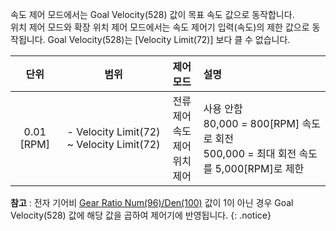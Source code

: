 속도 제어 모드에서는 Goal Velocity(528) 값이 목표 속도 값으로 동작합니다.  
위치 제어 모드와 확장 위치 제어 모드에서는 속도 제어기 입력(속도)의 제한 값으로 동작됩니다. Goal Velocity(528)는 [Velocity Limit(72)] 보다 클 수 없습니다. 

| 단위        | 범위                                           |  제어  모드                              |               설명                  |
|:-----------:|:---------------------------------------------:| :----------------------------------------|:-------------------------------------|
| 0.01 [RPM] | - Velocity Limit(72) ~ Velocity Limit(72)       |  전류 제어<br />속도 제어<br />위치 제어  |  사용 안함<br />80,000 = 800[RPM] 속도로 회전<br />500,000 = 최대 회전 속도를 5,000[RPM]로 제한 |

**참고** : 전자 기어비 [Gear Ratio Num(96)/Den(100)] 값이 1이 아닌 경우 Goal Velocity(528) 값에 해당 값을 곱하여 제어기에 반영됩니다.
{: .notice}

[Gear Ratio Num(96)/Den(100)]: #electronic-gear-ratio-numeratorDenominator96-100 

